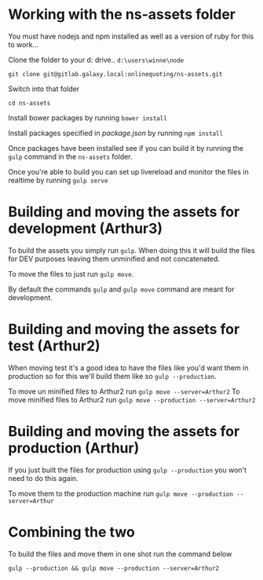 # Working with the ns-assets folder

You must have nodejs and npm installed as well as a version of ruby for this to work...

Clone the folder to your d: drive.. `d:\users\winne\node`

```
git clone git@gitlab.galaxy.local:onlinequoting/ns-assets.git
```

Switch into that folder

```
cd ns-assets
```

Install bower packages by running `bower install`

Install packages specified in *package.json* by running `npm install`

Once packages have been installed see if you can build it by running the `gulp` command in the `ns-assets` folder.

Once you're able to build you can set up livereload and monitor the files in realtime by running `gulp serve`

# Building and moving the assets for development (Arthur3)

To build the assets you simply run `gulp`.  When doing this it will build the files for DEV purposes leaving them unminified and not concatenated.

To move the files to just run `gulp move`.

By default the commands `gulp` and `gulp move` command are meant for development.

# Building and moving the assets for test (Arthur2)

When moving test it's a good idea to have the files like you'd want them in production so for this we'll build them like so `gulp --production`.

To move un minified files to Arthur2 run `gulp move --server=Arthur2`
To move minified files to Arthur2 run `gulp move --production --server=Arthur2`

# Building and moving the assets for production (Arthur)

If you just built the files for production using `gulp --production` you won't need to do this again.

To move them to the production machine run `gulp move --production --server=Arthur`

# Combining the two

To build the files and move them in one shot run the command below

`gulp --production && gulp move --production --server=Arthur2`



